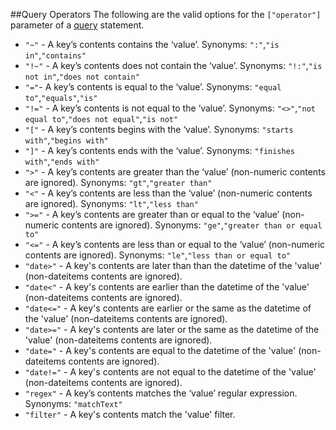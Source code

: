 ##Query Operators
The following are the valid options for the `["operator"]` parameter of a [query](Query.md) statement.

* `"~"` - A key’s contents contains the ‘value’. Synonyms: `":"`,`"is in"`,`"contains"`
* `"!~"` - A key’s contents does not contain the ‘value’. Synonyms: `"!:"`,`"is not in"`,`"does not contain"`
* `"="`- A key’s contents is equal to the ‘value’. Synonyms: `"equal to"`,`"equals"`,`"is"`
* `"!="` - A key’s contents is not equal to the ‘value’. Synonyms: `"<>"`,`"not equal to"`,`"does not equal"`,`"is not"`
* `"["` - A key’s contents begins with the ‘value’. Synonyms: `"starts with"`,`"begins with"`
* `"]"` - A key’s contents ends with the ‘value’. Synonyms: `"finishes with"`,`"ends with"`
* `">"` - A key’s contents are greater than the ‘value’ (non-numeric contents are ignored). Synonyms: `"gt"`,`"greater than"`
* `"<"` - A key’s contents are less than the ‘value’ (non-numeric contents are ignored). Synonyms: `"lt"`,`"less than"`
* `">="` - A key’s contents are greater than or equal to the ‘value’ (non-numeric contents are ignored). Synonyms: `"ge"`,`"greater than or equal to"`
* `"<="` - A key’s contents are less than or equal to the ‘value’ (non-numeric contents are ignored). Synonyms: `"le"`,`"less than or equal to"`
* `"date>"` - A key's contents are later than than the datetime of the 'value' (non-dateitems contents are ignored).
* `"date<"` - A key's contents are earlier than the datetime of the 'value' (non-dateitems contents are ignored).
* `"date<="` - A key's contents are earlier or the same as the datetime of the 'value' (non-dateitems contents are ignored).
* `"date>="` - A key's contents are later or the same as the datetime of the 'value' (non-dateitems contents are ignored).
* `"date="` - A key's contents are equal to the datetime of the 'value' (non-dateitems contents are ignored).
* `"date!="` - A key's contents are not equal to the datetime of the 'value' (non-dateitems contents are ignored).
* `"regex"` - A key’s contents matches the ‘value’ regular expression. Synonyms: `"matchText"`
* `"filter"` - A key's contents match the 'value' filter.